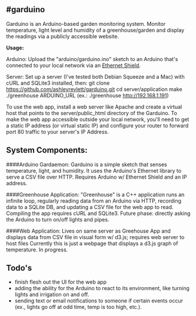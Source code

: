 #garduino
---


Garduino is an Arduino-based garden monitoring system.
Monitor temperature, light level and humidity of a greenhouse/garden
and display the readings via a publicly accessible website.

__Usage:__

Arduino:
Upload the "arduino/garduino.ino" sketch to an Arduino that's connected
to your local network via an [Ethernet Shield](http://arduino.cc/en/Main/ArduinoEthernetShield).

Server:
    Set up a server (I've tested both Debian Squeeze and a Mac) with cURL and SQLite3 installed, then:
    git clone https://github.com/ashleyrevlett/garduino.git
    cd server/application
    make
    ./greenhouse ARDUINO_URL (ex.: ./greenhouse http://192.168.1.191)

To use the web app, install a web server like Apache and create 
a virtual host that points to the server/public_html directory of the Garduino.
To make the web app accessible outside your local network, you'll need to get a static IP
address (or virtual static IP) and configure your router to forward port 80 traffic to 
your server's IP Address.
 
## System Components:

####Arduino Gardaemon: 
Garduino is a simple sketch that senses temperature, light, and humidity.
It uses the Arduino's Ethernet library to serve a CSV file over HTTP.
Requires Arduino w/ Ethernet Shield and an IP address.

####Greenhouse Application:
"Greenhouse" is a C++ application runs an infinite loop, regularly reading data 
from an Arduino via HTTP, recording data to a SQLite DB, and updating a CSV file for the web app to read.
Compiling the app requires cURL and SQLite3.
Future phase: directly asking the Arduino to turn on/off lights and pipes.

####Web Application:
Lives on same server as Greehouse App and displays data from CSV file
in visual form w/ d3.js; requires web server to host files
Currently this is just a webpage that displays a d3.js graph of temperature. 
In progress.	

## Todo's
* finish flesh out the UI for the web app
* adding the ability for the Arduino to react to its environment, like turning lights and irrigation on and off. 
* sending text or email notifications to someone if certain events occur (ex., lights go off at odd time, temp is too high, etc.).
